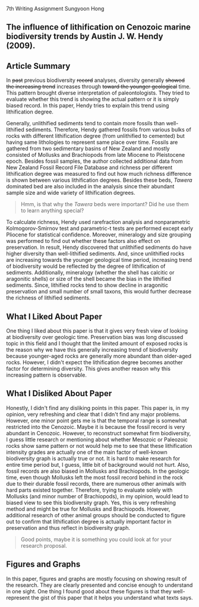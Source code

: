 7th Writing Assignment
Sungyoon Hong

## The influence of lithification on Cenozoic marine biodiversity trends by Austin J. W. Hendy (2009).

## Article Summary
In <strike>past</strike> previous biodiversity <strike>record</strike> analyses, diversity generally <strike>showed the increasing trend</strike> increases through <strike>toward the younger geological</strike> time. This pattern brought diverse interpretation of paleontologists. They tried to evaluate whether this trend is showing the actual pattern or it is simply biased record. In this paper, Hendy tries to explain this trend using lithification degree. 

Generally, unlithified sediments tend to contain more fossils than well-lithified sediments. Therefore, Hendy gathered fossils from various bulks of rocks with different lithification degree (from unlithified to cemented) but having same lithologies to represent same place over time. Fossils are gathered from two sedimentary basins of New Zealand and mostly consisted of Mollusks and Brachiopods from late Miocene to Pleistocene epoch. Besides fossil samples, the author collected additional data from New Zealand Fossil Record File Database and richness per different lithification degree was measured to find out how much richness difference is shown between various lithification degrees. Besides these beds, *Tawera* dominated bed are also included in the analysis since their abundant sample size and wide variety of lithification degrees. 

> Hmm, is that why the *Tawera* beds were important? Did he use them to learn anything special?

To calculate richness, Hendy used rarefraction analysis and nonparametric Kolmogorov-Smirnov test and parametric-t tests are performed except early Pliocene for statistical confidence. Moreover, mineralogy and size grouping was performed to find out whether these factors also effect on preservation. In result, Hendy discovered that unlithified sediments do have higher diversity than well-lithified sediments. And, since unlithified rocks are increasing towards the younger geological time period, increasing trend of biodiversity would be reflected by the degree of lithification of sediments. Additionally, mineralogy (whether the shell has calcitic or aragonitic shells) or size of the shell became the bias in the lithified sediments. Since, lithified rocks tend to show decline in aragonitic preservation and small number of small taxons, this would further decrease the richness of lithified sediments.

## What I Liked About Paper
One thing I liked about this paper is that it gives very fresh view of looking at biodiversity over geologic time. Preservation bias was long discussed topic in this field and I thought that the limited amount of exposed rocks is the reason why we have this generally increasing trend of biodiversity because younger-aged rocks are generally more abundant than older-aged rocks. However, I didn't expect the lithification degree becomes another factor for determining diversity. This gives another reason why this increasing pattern is observable.

## What I Disliked About Paper
Honestly, I didn't find any disliking points in this paper. This paper is, in my opinion, very refreshing and clear that I didn't find any major problems. However, one minor point gets me is that the temporal range is somewhat restricted into the Cenozoic. Maybe it is because the fossil record is very abundant in Cenozoic. However, to reconstruct somewhat firm biodiversity, I guess little research or mentioning about whether Mesozoic or Paleozoic rocks show same pattern or not would help me to see that these lithification intensity grades are actually one of the main factor of well-known biodiversity graph is actually true or not. It is hard to make research for entire time period but, I guess, little bit of background would not hurt. Also, fossil records are also biased in Mollusks and Brachiopods. In the geologic time, even though Mollusks left the most fossil record behind in the rock due to their durable fossil records, there are numerous other animals with hard parts existed together. Therefore, trying to evaluate solely with Mollusks (and minor number of Brachiopods), in my opinion, would lead to biased view to see this biodiversity graph. Yes, this is very refreshing method and might be true for Mollusks and Brachiopods. However, additional research of other animal groups should be conducted to figure out to confirm that lithification degree is actually important factor in preservation and thus reflect in biodiversity graph. 

> Good points, maybe it is something you could look at for your research proposal.

## Figures and Graphs
In this paper, figures and graphs are mostly focusing on showing result of the research. They are clearly presented and concise enough to understand in one sight. One thing I found good about these figures is that they well-represent the gist of this paper that it helps you understand what texts says. 
